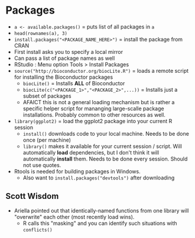 # Packages #
* ``a <- available.packages()`` = puts list of all packages in ``a``
* ``head(rownames(a), 3)``
* ``install.packages("<PACKAGE_NAME_HERE>")`` = install the package from CRAN
 * First install asks you to specify a local mirror
 * Can pass a list of package names as well
 * RStudio : Menu option Tools > Install Packages
* ``source("http://bioconductor.org/biocLite.R")`` = loads a remote script for installing the Bioconductor packages
  * ``biocLite()`` = Installs **ALL** of Bioconductor
  * ``biocLite(c("<PACKAGE_1>","<PACKAGE_2>",...))`` = Installs just a subset of packages
  * AFAICT this is not a general loading mechanism but is rather a specific helper script for mananging large-scalle package installations. Probably common to other resources as well.
* ``library(ggplot2)`` = load the ggplot2 package into your current R session
  * ``install()`` downloads code to your local machine. Needs to be done once (per machine)
  * ``library()`` makes it available for your current session / script. Will automatically **load** dependencies, but I don't think it will automatically **install** them. Needs to be done every session. Should not use quotes.
* Rtools is needed for building packages in Windows.
  * Also want to ``install.packages("devtools")`` after downloading


## Scott Wisdom ##
* Ariella pointed out that identically-named functions from one library will "overwrite" each other (most recently load wins).
  * R calls this "masking" and you can identify such situations with ``conflicts()``
  
